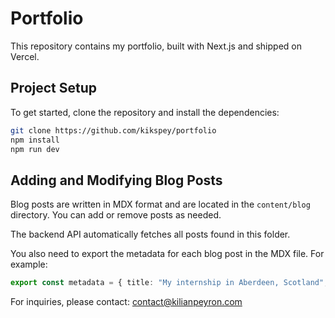 # Portfolio

This repository contains my portfolio, built with Next.js and shipped on Vercel.

## Project Setup

To get started, clone the repository and install the dependencies:

```bash
git clone https://github.com/kikspey/portfolio
npm install
npm run dev
```

## Adding and Modifying Blog Posts

Blog posts are written in MDX format and are located in the `content/blog` directory. You can add or remove posts as needed.

The backend API automatically fetches all posts found in this folder.

You also need to export the metadata for each blog post in the MDX file. For example:

```typescript
export const metadata = { title: "My internship in Aberdeen, Scotland", date: "Jan 10, 2025", author: "Kilian Peyron", };
```

For inquiries, please contact: contact@kilianpeyron.com